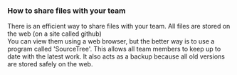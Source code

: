### How to share files with your team   

There is an efficient way to share files with your team. 
All files are stored on the web (on a site called github)  
You can view them using a web browser, but the better way is to use a program called 'SourceTree'.
This allows all team members to keep up to date with the latest work.
It also acts as a backup because all old versions are stored safely on the web.